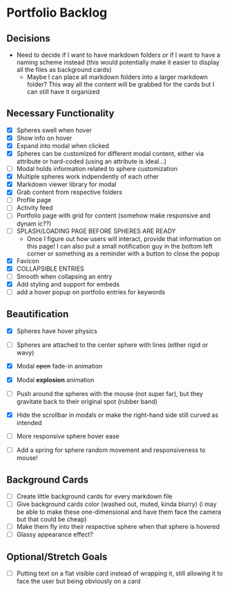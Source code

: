 # Portfolio Backlog

## Decisions
- Need to decide if I want to have markdown folders _or_ if I want to have a naming scheme instead (this would potentially make it easier to display all the files as background cards)
    - Maybe I can place all markdown folders into a larger markdown folder? This way all the content will be grabbed for the cards but I can still have it organized

## Necessary Functionality
- [x] Spheres swell when hover
- [x] Show info on hover
- [x] Expand into modal when clicked
- [x] Spheres can be customized for different modal content, either via attribute or hard-coded (using an attribute is ideal...)
- [ ] Modal holds information related to sphere customization
- [x] Multiple spheres work indpendently of each other
- [x] Markdown viewer library for modal
- [x] Grab content from respective folders
- [ ] Profile page
- [ ] Activity feed
- [ ] Portfolio page with grid for content (somehow make responsive and dynam ic??)
- [ ] SPLASH/LOADING PAGE BEFORE SPHERES ARE READY
    - Once I figure out how users will interact, provide that information on this page! I can also put a small notification guy in the bottom left corner or something as a reminder with a button to close the popup
- [x] Favicon
- [x] COLLAPSIBLE ENTRIES
- [ ] Smooth when collapsing an entry
- [x] Add styling and support for embeds
- [ ] add a hover popup on portfolio entries for keywords

## Beautification
- [x] Spheres have hover physics
- [ ] Spheres are attached to the center sphere with lines (either rigid or wavy)
- [x] Modal ~~open~~ fade-in animation
- [x] Modal **explosion** animation
- [ ] Push around the spheres with the mouse (not super far), but they gravitate back to their original spot (rubber band)
- [X] Hide the scrollbar in modals or make the right-hand side still curved as intended
- [ ] More responsive sphere hover ease
- [ ] Add a spring for sphere random movement and responsiveness to mouse!


## Background Cards
- [ ] Create little background cards for every markdown file
- [ ] Give background cards color (washed out, muted, kinda blurry) (i may be able to make these one-dimensional and have them face the camera but that could be cheap)
- [ ] Make them fly into their respective sphere when that sphere is hovered
- [ ] Glassy appearance effect?

## Optional/Stretch Goals
- [ ] Putting text on a flat visible card instead of wrapping it, still allowing it to face the user but being obviously on a card
